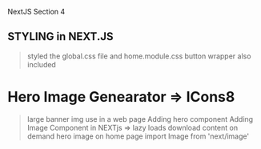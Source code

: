 NextJS Section 4
## STYLING in NEXT.JS

> styled the global.css file and home.module.css
> button wrapper also included

# Hero Image Genearator => ICons8

> large banner img use in a web page
> Adding hero component
> Adding Image Component in NEXTjs => lazy loads 
download content on demand
>hero image on home page
>import Image from 'next/image'